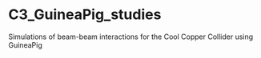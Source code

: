 # C3_GuineaPig_studies
Simulations of beam-beam interactions for the Cool Copper Collider using GuineaPig
